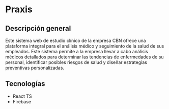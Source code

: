 # Praxis
## Descripción general
Este sistema web de estudio clínico de la empresa CBN ofrece una plataforma integral para el análisis médico y seguimiento de la salud de sus empleados. Este sistema permite a la empresa llevar a cabo análisis médicos detallados para determinar las tendencias de enfermedades de su personal, identificar posibles riesgos de salud y diseñar estrategias preventivas personalizadas.
## Tecnologías
- React TS
- Firebase
